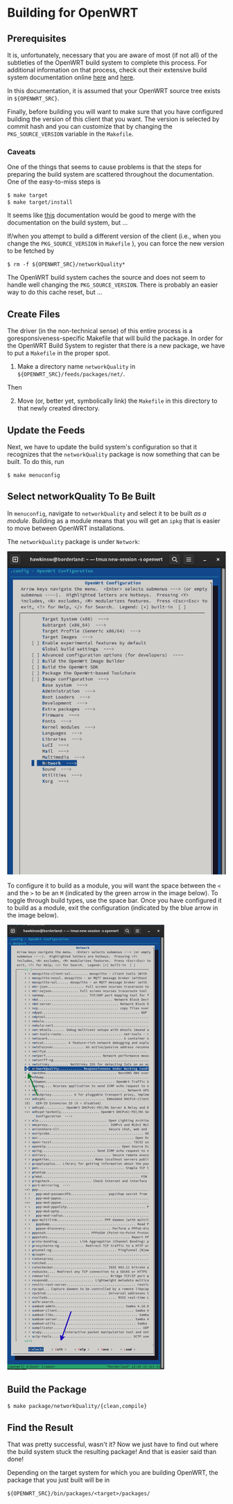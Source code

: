 # Building for OpenWRT

## Prerequisites

It is, unfortunately, necessary that you are aware of most (if not all) of the subtleties of the OpenWRT build system to complete this process. For additional information on that process, check out their extensive build system documentation online [here](https://openwrt.org/docs/guide-developer/toolchain/use-buildsystem) and [here](https://openwrt.org/docs/guide-developer/toolchain/buildsystem_essentials).

In this documentation, it is assumed that your OpenWRT source tree exists in `${OPENWRT_SRC}`.

Finally, before building you will want to make sure that you have configured building the version of this client that you want. The version is selected by commit hash and you can customize that by changing the `PKG_SOURCE_VERSION` variable in the `Makefile`.

### Caveats

One of the things that seems to cause problems is that the steps for preparing the build system are scattered throughout the documentation. One of the easy-to-miss steps is

```console
$ make target
$ make target/install
```

It seems like [this](https://openwrt.org/docs/guide-developer/helloworld/chapter1) documentation would be good to merge with the documentation on the build system, but ...

If/when you attempt to build a different version of the client (i.e., when you change the `PKG_SOURCE_VERSION` in `Makefile` ), you can force the new version to be fetched by 

```console
$ rm -f ${OPENWRT_SRC}/networkQuality*
```

The OpenWRT build system caches the source and does not seem to handle well changing the `PKG_SOURCE_VERSION`. There is probably an easier way to do this cache reset, but ...

## Create Files

The driver (in the non-technical sense) of this entire process is a goresponsiveness-specific Makefile that will build the package. In order for the OpenWRT Build System to register that there is a new package, we have to put a `Makefile` in the proper spot. 

1. Make a directory name `networkQuality` in `${OPENWRT_SRC}/feeds/packages/net/`.

Then

2. Move (or, better yet, symbolically link) the `Makefile` in this directory to that newly created directory.

## Update the Feeds

Next, we have to update the build system's configuration so that it recognizes that the `networkQuality` package is now something that can be built. To do this, run

```console
$ make menuconfig
```

## Select networkQuality To Be Built

In `menuconfig`, navigate to `networkQuality` and select it to be built _as a module_. Building as a module means that you will get an `ipkg` that is easier to move between OpenWRT installations.

The `networkQuality` package is under `Network`:

![](./menuconfig-network.png)

To configure it to build as a module, you will want the space between the `<` and the `>` to be an `M` (indicated by the green arrow in the image below). To toggle through build types, use the space bar. Once you have configured it to build as a module, exit the configuration (indicated by the blue arrow in the image below).

![](./menuconfig-networkQuality.png)

## Build the Package

```console
$ make package/networkQuality/{clean,compile}
```

## Find the Result

That was pretty successful, wasn't it? Now we just have to find out where the build system stuck the resulting package! And that is easier said than done!

Depending on the target system for which you are building OpenWRT, the package that you just built will be in 

```
${OPENWRT_SRC}/bin/packages/<target>/packages/
```